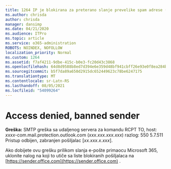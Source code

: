 ```yaml
---
title: 1264 IP je blokirana za preterano slanje prevelike spam adrese (550 5.7.51)
ms.author: chrisda
author: chrisda
manager: dansimp
ms.date: 04/21/2020
ms.audience: ITPro
ms.topic: article
ms.service: o365-administration
ROBOTS: NOINDEX, NOFOLLOW
localization_priority: Normal
ms.custom: 1264
ms.assetid: f7af4211-9dbe-415c-b0e3-fc20d43c3868
ms.openlocfilehash: 64d8d9588b8ed7d394e6e359d48bf941cbff26e93e0f8ea284bf3b6688400b3f
ms.sourcegitcommit: b5f7da89a650d2915dc652449623c78be6247175
ms.translationtype: MT
ms.contentlocale: sr-Latn-RS
ms.lasthandoff: 08/05/2021
ms.locfileid: "54099264"
---
```

# <a name="access-denied-banned-sender"></a>Access denied, banned sender

 **Greška:** SMTP greška sa udaljenog servera za komandu RCPT TO, host: *xxxx*-com.mail.protection.outlook.com (*xxx.xxx.xxx.xxx*) razlog: 550 5.7.511 Pristup odbijen, zabranjen pošiljalac [*xx.xxx.x.xxx*]. 

Ako dobijete ovu grešku prilikom slanja e-pošte primaocu Microsoft 365, uklonite nalog na koji to utiče sa liste blokiranih pošiljalaca na [https://sender.office.com](https://sender.office.com) .
